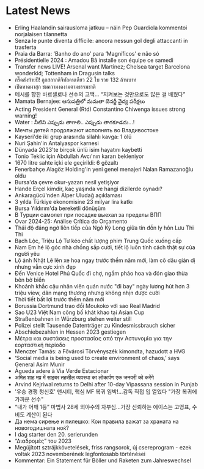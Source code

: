 # Latest News
-  Erling Haalandin sairausloma jatkuu – näin Pep Guardiola kommentoi norjalaisen tilannetta
-  Senza le punte diventa difficile: ancora nessun gol degli attaccanti in trasferta
-  Praia da Barra: ‘Banho do ano’ para ‘Magníficos’ e não só
-  Présidentielle 2024 : Amadou Bâ installe son équipe ce samedi
-  Transfer news LIVE! Arsenal want Martinez; Chelsea target Barcelona wonderkid; Tottenham in Dragusin talks
-  กรี๊ดส่งท้ายปี! ถูกสลากดิจิทัลคนเดียว 22 ใบ รวย 132 ล้านบาท
-  เปิดหาดผาสุก ชมความงดงามตามธรรมชาติ
-  메시를 향한 바르셀로나 선수의 고백... “지켜보는 것만으로도 많은 걸 배웠다”
-  Mamata Bernajee: ఆసుపత్రిలో మమతా బెనర్జీ వైద్య పరీక్షలు
-  Acting President General (Rtd) Constantino Chiwenga issues strong warning!
-  Water : నీటిని ఎప్పుడు తాగాలి.. ఎప్పుడు తాగకూడదు...!
-  Мечты детей продолжают исполнять во Владивостоке
-  Kayseri'de iki grup arasında silahlı kavga: 1 ölü
-  Nuri Şahin'in Antalyaspor karnesi
-  Dünyada 2023'te birçok ünlü isim hayatını kaybetti
-  Tonio Teklic için Abdullah Avcı'nın kararı bekleniyor
-  1670 litre sahte içki ele geçirildi: 6 gözaltı
-  Fenerbahçe Alagöz Holding'in yeni genel menajeri Nalan Ramazanoğlu oldu
-  Bursa'da çevre okur-yazarı nesil yetişiyor
-  Hande Erçel kimdir, kaç yaşında ve hangi dizilerde oynadı?
-  Ankaragücü'nden Alper Uludağ açıklaması
-  3 yılda Türkiye ekonomisine 23 milyar lira katkı
-  Bursa Yıldırım'da bereketli dönüşüm
-  В Турции самолет при посадке выехал за пределы ВПП
-  Ovar 2024-25: Análise Crítica do Orçamento
-  Thái độ đáng ngờ liên tiếp của Ngô Kỳ Long giữa tin đồn ly hôn Lưu Thi Thi
-  Bạch Lộc, Triệu Lộ Tư kéo chất lượng phim Trung Quốc xuống cấp
-  Nam Em hé lộ góc nhà chồng sắp cưới, tiết lộ luôn tính cách thật sự của người yêu
-  Lộ ảnh Nhật Lê lên xe hoa ngay trước thềm năm mới, làm cô dâu giản dị nhưng vẫn cực xinh đẹp
-  Đến Venice Hotel Phú Quốc đi chợ, ngắm pháo hoa và đón giao thừa bên bờ biển
-  Khoảnh khắc cậu nhân viên quán nước "đi bay" ngày lương hút hơn 3 triệu view, dân mạng thương nhưng không nhịn được cười
-  Thời tiết bất lợi trước thềm năm mới
-  Borussia Dortmund trao đổi Moukoko với sao Real Madrid
-  Sao U23 Việt Nam công bố khát khao tại Asian Cup
-  Straßenbahnen in Würzburg stehen weiter still
-  Polizei stellt Tausende Datenträger zu Kindesmissbrauch sicher
-  Abschiebezahlen in Hessen 2023 gestiegen
-  Μέτρα και συστάσεις προστασίας από την Αστυνομία για την εορταστική περίοδο
-  Menczer Tamás: a Fővárosi Törvényszék kimondta, hazudott a HVG
-  ‘Social media is being used to create environment of chaos,’ says General Asim Munir
-  Águeda adere à Via Verde Estacionar
-  अमित शाह मप्र में साइबर तहसील व्यवस्था का लोकार्पण एक जनवरी को करेंगे
-  Arvind Kejriwal returns to Delhi after 10-day Vipassana session in Punjab
-  '우승 경쟁 청신호' 맨시티, 핵심 MF 복귀 임박!...감독 직접 입 열었다 "가장 복귀에 가까운 선수"
-  “내가 어깨 1등” 마법사 28세 외야수의 자부심…가장 신뢰하는 에이스는 고영표, 수비도 계산이 된다
-  Да нема сирење и пилешко: Кои правила важат за храната на новогодишната ноќ?
-  I dag starter den 20. serierunden
-  “Διαδρομές” του 2023
-  Megújított sztrájkkövetelések, friss rangsorok, új csereprogram - ezek voltak 2023 novemberének legfontosabb történései
-  Kommentar: Ein Statement für Böller und Raketen zum Jahreswechsel
